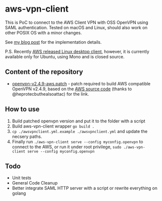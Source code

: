 # aws-vpn-client

This is PoC to connect to the AWS Client VPN with OSS OpenVPN using SAML
authentication. Tested on macOS and Linux, should also work on other POSIX OS with a minor changes.

See [my blog post](https://smallhacks.wordpress.com/2020/07/08/aws-client-vpn-internals/) for the implementation details.

P.S. Recently [AWS released Linux desktop client](https://aws.amazon.com/about-aws/whats-new/2021/06/aws-client-vpn-launches-desktop-client-for-linux/), however, it is currently available only for Ubuntu, using Mono and is closed source. 

## Content of the repository

- [openvpn-v2.4.9-aws.patch](openvpn-v2.4.9-aws.patch) - patch required to build
AWS compatible OpenVPN v2.4.9, based on the
[AWS source code](https://amazon-source-code-downloads.s3.amazonaws.com/aws/clientvpn/osx-v1.2.5/openvpn-2.4.5-aws-2.tar.gz) (thanks to @heprotecbuthealsoattac) for the link.

## How to use

1. Build patched openvpn version and put it to the folder with a script
2. Build aws-vpn-client wrapper `go build .`
3. `cp ./awsvpnclient.yml.example ./awsvpnclient.yml` and update the necsery paths.
4. Finally run `./aws-vpn-client serve --config myconfig.openvpn` to connect to the AWS, or run it under root privilege, `sudo ./aws-vpn-client serve --config myconfig.openvpn`

## Todo

* Unit tests
* General Code Cleanup
* Better integrate SAML HTTP server with a script or rewrite everything on golang
